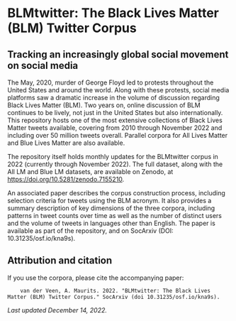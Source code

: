 # BLMtwitter: The Black Lives Matter (BLM) Twitter Corpus
## Tracking an increasingly global social movement on social media

The May, 2020, murder of George Floyd led to protests throughout the United States and around the world. Along with these protests, social media platforms saw a dramatic increase in the volume of discussion regarding Black Lives Matter (BLM). Two years on, online discussion of BLM continues to be lively, not just in the United States but also internationally. This repository hosts one of the most extensive collections of Black Lives Matter tweets available, covering from 2010 through November 2022 and including over 50 million tweets overall. Parallel corpora for All Lives Matter and Blue Lives Matter are also available. 

The repository itself holds monthly updates for the BLMtwitter corpus in 2022 (currently through November 2022). The full dataset, along with the All LM and Blue LM datasets, are available on Zenodo, at https://doi.org/10.5281/zenodo.7155210.  

An associated paper describes the corpus construction process, including selection criteria for tweets using the BLM acronym. It also provides a summary description of key dimensions of the three corpora, including patterns in tweet counts over time as well as the number of distinct users and the volume of tweets in languages other than English. The paper is available as part of the repository, and on SocArxiv (DOI: 10.31235/osf.io/kna9s).

  
## Attribution and citation
  
If you use the corpora, please cite the accompanying paper:

        van der Veen, A. Maurits. 2022. "BLMtwitter: The Black Lives Matter (BLM) Twitter Corpus." SocArxiv (doi 10.31235/osf.io/kna9s).
  
_Last updated December 14, 2022._
